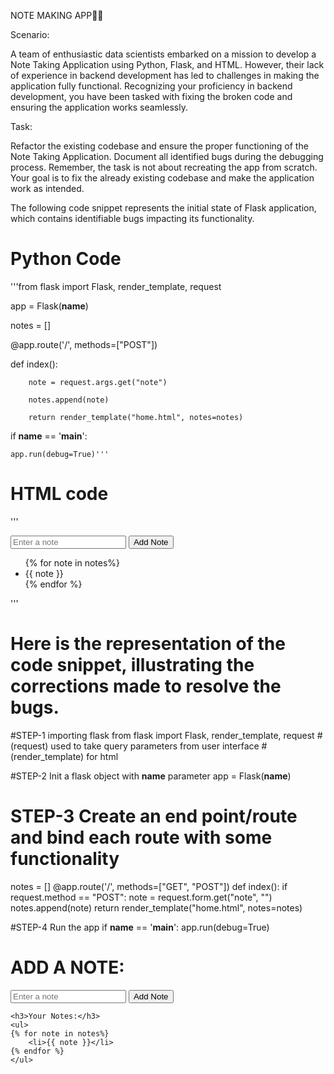 NOTE MAKING APP✍🏻

Scenario:

A team of enthusiastic data scientists embarked on a mission to develop a Note Taking Application using Python, Flask, and HTML. However, their lack of experience in backend development has led to challenges in making the application fully functional. Recognizing your proficiency in backend development, you have been tasked with fixing the broken code and ensuring the application works seamlessly.


Task:

Refactor the existing codebase and ensure the proper functioning of the Note Taking Application. Document all identified bugs during the debugging process. Remember, the task is not about recreating the app from scratch. Your goal is to fix the already existing codebase and make the application work as intended.

The following code snippet represents the initial state of  Flask application, which contains identifiable bugs impacting its functionality.

# Python Code 

'''from flask import Flask, render_template, request 


app = Flask(__name__)


notes = []

@app.route('/', methods=["POST"])

def index():

        note = request.args.get("note")
        
        notes.append(note)
        
        return render_template("home.html", notes=notes)
        

if __name__ == '__main__':

    app.run(debug=True)'''


# HTML code
'''<!DOCTYPE html>
<html lang="en">
<head>
    <meta charset="UTF-8">
    <meta http-equiv="X-UA-Compatible" content="IE=edge">
    <meta name="viewport" content="width=device-width, initial-scale=1.0">
    <title>Document</title>
</head>
<body>
    <form action="">
        <input type="text" name="note" placeholder="Enter a note">
        <button>Add Note</button>
    </form>
    <ul>
    {% for note in notes%}
        <li>{{ note }}</li>
    {% endfor %}
    </ul>
    
</body>
</html>'''





# Here is the representation of the code snippet, illustrating the corrections made to resolve the bugs.

#STEP-1 importing flask
from flask import Flask, render_template, request # (request) used to take query parameters from user interface
                                                # (render_template) for html

#STEP-2 Init a flask object with __name__ parameter 
app = Flask(__name__)

# STEP-3 Create an end point/route and bind each route with some functionality
notes = []
@app.route('/', methods=["GET", "POST"])
def index():
    if request.method == "POST":
        note = request.form.get("note", "")
        notes.append(note)
    return render_template("home.html", notes=notes)

#STEP-4 Run the app
if __name__ == '__main__':
    app.run(debug=True)





<!DOCTYPE html>
<html lang="en">
<head>
    <meta charset="UTF-8">
    <meta http-equiv="X-UA-Compatible" content="IE=edge">
    <meta name="viewport" content="width=device-width, initial-scale=1.0">
    <title>Document</title>
</head>
<body>
    <h1> ADD A NOTE:</h1>
    <form action="/" method="POST">
        <input type="text" name="note" placeholder="Enter a note">
        <button type="submit">Add Note</button>
    </form>

    <h3>Your Notes:</h3>
    <ul>
    {% for note in notes%}
        <li>{{ note }}</li>
    {% endfor %}
    </ul>
    
</body>
</html>


